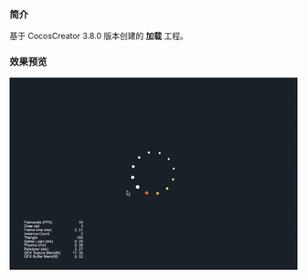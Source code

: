 ### 简介
基于 CocosCreator 3.8.0 版本创建的 **加载** 工程。

### 效果预览
![image](../../../gif/202202/2022022401.gif)